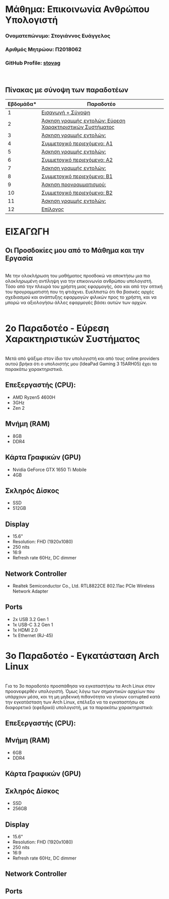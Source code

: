 # Μάθημα: Επικοινωνία Ανθρώπου Υπολογιστή

### Ονοματεπώνυμο: Στογιάννος Ευάγγελος
### Αριθμός Μητρώου: Π2018062
### GitHub Profile: [stovag](https://github.com/stovag)
<br />

## Πίνακας με σύνοψη των παραδοτέων

| Εβδομάδα* | Παραδοτέο |
| --- | --- |
| 1 | [Εισαγωγή + Σύνοψη](#εισαγωγη) |
| 2 | [Άσκηση γραμμής εντολών: Εύρεση Χαρακτηριστικών Συστήματος](#2ο-παραδοτέο---Εύρεση-Χαρακτηριστικών-Συστήματος) |
| 3 | [Άσκηση γραμμής εντολών: ](#3ο-παραδοτέο---Εγκατάσταση-Arch-Linux) |
| 4 | [Συμμετοχικό περιεχόμενο: Α1 ](#4ο-παραδοτέο---συμμετοχικό-περιεχόμενο-α1) |
| 5 |[Άσκηση γραμμής εντολών: ](#5ο-παραδοτέο---) |
| 6 | [Συμμετοχικό περιεχόμενο: Α2](#6ο-παραδοτέο---συμμετοχικό-περιεχόμενο-α2) |
| 7 | [Άσκηση γραμμής εντολών: ](#7ο-παραδοτέο---) |
| 8 | [Συμμετοχικό περιεχόμενο: Β1](#8ο-παραδοτέο---συμμετοχικό-περιεχόμενο-β1) |
| 9 | [Άσκηση προγραμματισμού: ](#9ο-παραδοτέο---) |
| 10 | [Συμμετοχικό περιεχόμενο: Β2](#10o-παραδοτέο---) |
| 11 | [Άσκηση γραμμής εντολών: ](#11ο-παραδοτέο---συμμετοχικό-περιεχόμενο-β2) |
| 12 | [Επίλογος](#επιλογοσ) |

# ΕΙΣΑΓΩΓΗ

## Οι Προσδοκίες μου από το Μάθημα και την Εργασία
<br>
  Με την ολοκλήρωση του μαθήματος προσδοκώ να αποκτήσω μια πιο ολοκληρωμένη αντίληψη για την επικοινωνία ανθρώπου υπολογιστή. Τόσο από την πλευρά του χρήστη μιας εφαρμογής, όσο και από την οπτική του προγραμματιστή που τη φτιάχνει. Ευελπιστώ ότι θα βασικές αρχές σχεδιασμού και ανάπτυξης εφαρμογών φιλικών προς το χρήστη, και να μπορώ να αξιολογήσω άλλες εφαρμογές βάσει αυτών των αρχών.
<br/>
<br/>

# 2ο Παραδοτέο - Εύρεση Χαρακτηριστικών Συστήματος

<br>
  Μετά από ψάξιμο στον ίδιο τον υπολογιστή και από τους online providers αυτού βρήκα ότι ο υπολοιστής μου (IdeaPad Gaming 3 15ARH05) έχει τα παρακάτω χαρακτηριστικά.
</br>

## Επεξεργαστής (CPU):
- AMD Ryzen5 4600H
- 3GHz
- Zen 2

## Μνήμη (RAM)
- 8GB
- DDR4

## Κάρτα Γραφικών (GPU)
- Nvidia GeForce GTX 1650 Ti Mobile
- 4GB

## Σκληρός Δίσκος
- SSD
- 512GB

## Display
- 15.6"
- Resolution: FHD (1920x1080)
- 250 nits
- 16:9
- Refresh rate 60Hz, DC dimmer

## Network Controller
- Realtek Semiconductor Co., Ltd. RTL8822CE 802.11ac PCIe Wireless Network Adapter

## Ports
- 2x USB 3.2 Gen 1
- 1x USB-C 3.2 Gen 1
- 1x HDMI 2.0
- 1x Ethernet (RJ-45)


# 3ο Παραδοτέο - Εγκατάσταση Arch Linux
<br>
  Για το 3ο παραδοτέο προσπάθησα να εγκαταστήσω τα Arch Linux στον προανεφερθέν υπολογιστή. Όμως λόγω των σημαντικών αρχείων που υπάρχουν μέσα, και τη μη μηδενική πιθανότητα να γίνουν corrupted κατά την εγκατάσταση των Arch Linux, επέλεξα να τα εγκαταστήσω σε διαφορετικό (εφεδρικό) υπολογιστή, με τα παρακάτω χαρακτηριστικά:
</br>

## Επεξεργαστής (CPU):

## Μνήμη (RAM)
- 6GB
- DDR4

## Κάρτα Γραφικών (GPU)

## Σκληρός Δίσκος
- SSD
- 256GB

## Display
- 15.6"
- Resolution: FHD (1920x1080)
- 250 nits
- 16:9
- Refresh rate 60Hz, DC dimmer

## Network Controller

## Ports

